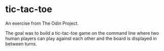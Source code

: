 # tic-tac-toe

An exercise from The Odin Project.

The goal was to build a tic-tac-toe game on the command line where two human players can play against each other and the board is displayed in between turns.
